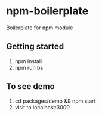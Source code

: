 # npm-boilerplate
Boilerplate for npm module


## Getting started
1. npm install
2. npm run bs

## To see demo
1. cd packages/demo && npm start
2. visit to localhost:3000
